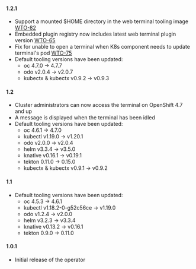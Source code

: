 #### 1.2.1

- Support a mounted $HOME directory in the web terminal tooling image [WTO-82](https://issues.redhat.com/browse/WTO-82)
- Embedded plugin registry now includes latest web terminal plugin version [WTO-65](https://issues.redhat.com/browse/WTO-65)
- Fix for unable to open a terminal when K8s component needs to update terminal's pod [WTO-75](https://issues.redhat.com/browse/WTO-75)
- Default tooling versions have been updated:
  - oc 4.7.0 -> 4.7.7
  - odo v2.0.4 -> v2.0.7
  - kubectx & kubectx v0.9.2 -> v0.9.3

#### 1.2

- Cluster administrators can now access the terminal on OpenShift 4.7 and up
- A message is displayed when the terminal has been idled
- Default tooling versions have been updated:
  - oc 4.6.1 -> 4.7.0
  - kubectl v1.19.0 -> v1.20.1
  - odo v2.0.0 -> v2.0.4
  - helm v3.3.4 -> v3.5.0
  - knative v0.16.1 -> v0.19.1
  - tekton 0.11.0 -> 0.15.0
  - kubectx & kubectx v0.9.1 -> v0.9.2

#### 1.1

- Default tooling versions have been updated:
  - oc 4.5.3 -> 4.6.1
  - kubectl v1.18.2-0-g52c56ce -> v1.19.0
  - odo v1.2.4 -> v2.0.0
  - helm v3.2.3 -> v3.3.4
  - knative v0.13.2 -> v0.16.1
  - tekton 0.9.0 -> 0.11.0

#### 1.0.1

- Initial release of the operator
